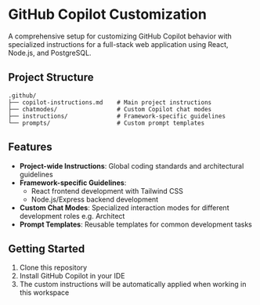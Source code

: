 # GitHub Copilot Customization

A comprehensive setup for customizing GitHub Copilot behavior with specialized instructions for a full-stack web application using React, Node.js, and PostgreSQL.

## Project Structure

```
.github/
├── copilot-instructions.md    # Main project instructions
├── chatmodes/                 # Custom Copilot chat modes
├── instructions/              # Framework-specific guidelines
└── prompts/                   # Custom prompt templates
```

## Features

- **Project-wide Instructions**: Global coding standards and architectural guidelines
- **Framework-specific Guidelines**:
  - React frontend development with Tailwind CSS
  - Node.js/Express backend development
- **Custom Chat Modes**: Specialized interaction modes for different development roles e.g. Architect
- **Prompt Templates**: Reusable templates for common development tasks



## Getting Started

1. Clone this repository
2. Install GitHub Copilot in your IDE
3. The custom instructions will be automatically applied when working in this workspace